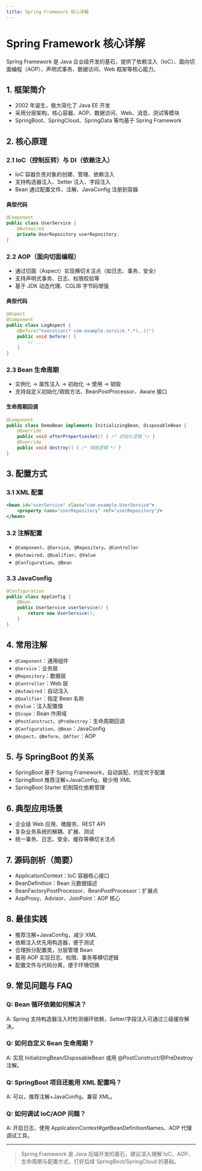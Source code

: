 ```yaml
---
title: Spring Framework 核心详解
---
```


<!-- /**
 * Spring Framework 核心详解
 * @description 深入讲解 Spring Framework 的核心原理、IoC、AOP、Bean 生命周期、配置方式、常用注解、与 SpringBoot 的关系、源码剖析、最佳实践、FAQ
 */ -->

# Spring Framework 核心详解

Spring Framework 是 Java 企业级开发的基石，提供了依赖注入（IoC）、面向切面编程（AOP）、声明式事务、数据访问、Web 框架等核心能力。

## 1. 框架简介
- 2002 年诞生，极大简化了 Java EE 开发
- 采用分层架构，核心容器、AOP、数据访问、Web、消息、测试等模块
- SpringBoot、SpringCloud、SpringData 等均基于 Spring Framework

## 2. 核心原理

### 2.1 IoC（控制反转）与 DI（依赖注入）
- IoC 容器负责对象的创建、管理、依赖注入
- 支持构造器注入、Setter 注入、字段注入
- Bean 通过配置文件、注解、JavaConfig 注册到容器

#### 典型代码
```java
@Component
public class UserService {
    @Autowired
    private UserRepository userRepository;
}
```

### 2.2 AOP（面向切面编程）
- 通过切面（Aspect）实现横切关注点（如日志、事务、安全）
- 支持声明式事务、日志、权限校验等
- 基于 JDK 动态代理、CGLIB 字节码增强

#### 典型代码
```java
@Aspect
@Component
public class LogAspect {
    @Before("execution(* com.example.service.*.*(..))")
    public void before() {
        // ...
    }
}
```

### 2.3 Bean 生命周期
- 实例化 -> 属性注入 -> 初始化 -> 使用 -> 销毁
- 支持自定义初始化/销毁方法、BeanPostProcessor、Aware 接口

#### 生命周期回调
```java
@Component
public class DemoBean implements InitializingBean, DisposableBean {
    @Override
    public void afterPropertiesSet() { /* 初始化逻辑 */ }
    @Override
    public void destroy() { /* 销毁逻辑 */ }
}
```

## 3. 配置方式

### 3.1 XML 配置
```xml
<bean id="userService" class="com.example.UserService">
    <property name="userRepository" ref="userRepository"/>
</bean>
```

### 3.2 注解配置
- `@Component`、`@Service`、`@Repository`、`@Controller`
- `@Autowired`、`@Qualifier`、`@Value`
- `@Configuration`、`@Bean`

### 3.3 JavaConfig
```java
@Configuration
public class AppConfig {
    @Bean
    public UserService userService() {
        return new UserService();
    }
}
```

## 4. 常用注解
- `@Component`：通用组件
- `@Service`：业务层
- `@Repository`：数据层
- `@Controller`：Web 层
- `@Autowired`：自动注入
- `@Qualifier`：指定 Bean 名称
- `@Value`：注入配置值
- `@Scope`：Bean 作用域
- `@PostConstruct`、`@PreDestroy`：生命周期回调
- `@Configuration`、`@Bean`：JavaConfig
- `@Aspect`、`@Before`、`@After`：AOP

## 5. 与 SpringBoot 的关系
- SpringBoot 基于 Spring Framework，自动装配、约定优于配置
- SpringBoot 推荐注解+JavaConfig，极少用 XML
- SpringBoot Starter 机制简化依赖管理

## 6. 典型应用场景
- 企业级 Web 应用、微服务、REST API
- 复杂业务系统的解耦、扩展、测试
- 统一事务、日志、安全、缓存等横切关注点

## 7. 源码剖析（简要）
- ApplicationContext：IoC 容器核心接口
- BeanDefinition：Bean 元数据描述
- BeanFactoryPostProcessor、BeanPostProcessor：扩展点
- AopProxy、Advisor、JoinPoint：AOP 核心

## 8. 最佳实践
- 推荐注解+JavaConfig，减少 XML
- 依赖注入优先用构造器，便于测试
- 合理拆分配置类，分层管理 Bean
- 善用 AOP 实现日志、权限、事务等横切逻辑
- 配置文件与代码分离，便于环境切换

## 9. 常见问题与 FAQ

### Q: Bean 循环依赖如何解决？
A: Spring 支持构造器注入时检测循环依赖，Setter/字段注入可通过三级缓存解决。

### Q: 如何自定义 Bean 生命周期？
A: 实现 InitializingBean/DisposableBean 或用 @PostConstruct/@PreDestroy 注解。

### Q: SpringBoot 项目还能用 XML 配置吗？
A: 可以，推荐注解+JavaConfig，兼容 XML。

### Q: 如何调试 IoC/AOP 问题？
A: 开启日志、使用 ApplicationContext#getBeanDefinitionNames、AOP 代理调试工具。

---

> Spring Framework 是 Java 后端开发的基石，建议深入理解 IoC、AOP、生命周期与配置方式，打好后续 SpringBoot/SpringCloud 的基础。 